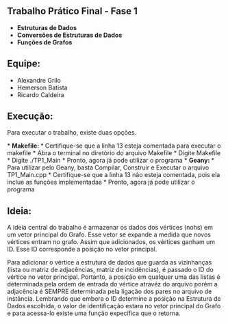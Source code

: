 ## Trabalho Prático Final - Fase 1

-   <b> Estruturas de Dados </b>
-   <b> Conversões de Estruturas de Dados </b>
-   <b> Funções de Grafos </b>

## Equipe:
*   Alexandre Grilo
*   Hemerson Batista
*   Ricardo Caldeira

## Execução:

<p> Para executar o trabalho, existe duas opções. </p>
*   <b> Makefile: </b>
   *   Certifique-se que a linha 13 esteja comentada para executar o makefile
   *   Abra o terminal no diretório do arquivo Makefile
   *   Digite Makefile
   *   Digite ./TP1_Main
   *   Pronto, agora já pode utilizar o programa
*  <b> Geany: </b>
   *   Para utilizar pelo Geany, basta Compilar, Construir e Executar o arquivo TP1_Main.cpp
   *   Certifique-se que a linha 13 não esteja comentada, pois ela inclue as funções implementadas
   *   Pronto, agora já pode utilizar o programa

## Ideia:

<p> A ideia central do trabalho é armazenar os dados dos vértices (nohs) em um vetor principal do Grafo. Esse vetor se expande a medida que novos vértices entram no grafo. Assim que adicionados, os vértices ganham um ID. Esse ID corresponde a posição no vetor principal. </p>
<p> Para adicionar o vértice a estrutura de dados que guarda as vizinhanças (lista ou matriz de adjacências, matriz de incidências), é passado o ID do vértice no vetor principal. Portanto, a posição em qualquer uma das listas é determinada pela ordem de entrada do vértice atravéz do arquivo porém a adjacência é SEMPRE determinada pela ligação dos pares no arquivo de instância. Lembrando que embora o ID determine a posição na Estrutura de Dados escolhida, o valor de identificação estara no vetor principal do Grafo e para acessa-lo existe uma função expecífica que o retorna. </p>
